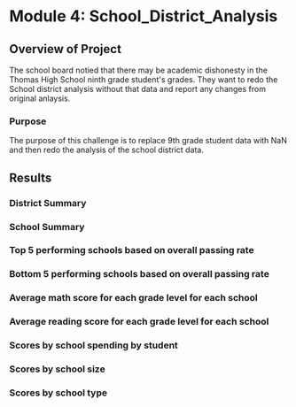 # Module 4: School_District_Analysis

## Overview of Project
The school board notied that there may be academic dishonesty in the Thomas High School ninth grade student's grades. They want to redo the School district analysis without that data and report any changes from original anlaysis.

### Purpose 
The purpose of this challenge is to replace 9th grade student data with NaN and then redo the analysis of the school district data.

## Results
### District Summary
### School Summary
### Top 5 performing schools based on overall passing rate

### Bottom 5 performing schools based on overall passing rate
### Average math score for each grade level for each school
### Average reading score for each grade level for each school
### Scores by school spending by student
### Scores by school size
### Scores by school type

